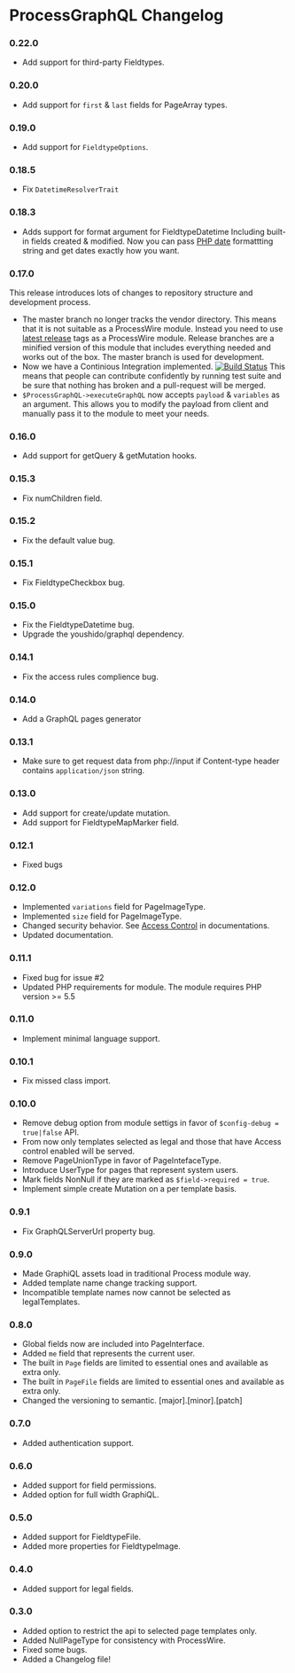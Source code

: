 ProcessGraphQL Changelog
========================

### 0.22.0
- Add support for third-party Fieldtypes.

### 0.20.0
- Add support for `first` & `last` fields for PageArray types.

### 0.19.0
- Add support for `FieldtypeOptions`.

### 0.18.5
- Fix `DatetimeResolverTrait`

### 0.18.3
- Adds support for format argument for FieldtypeDatetime Including built-in
fields created & modified. Now you can pass [PHP date](https://secure.php.net/manual/en/function.date.php) formattting string and
get dates exactly how you want.

### 0.17.0
This release introduces lots of changes to repository structure and development
process.
- The master branch no longer tracks the vendor directory. This means that it
is not suitable as a ProcessWire module. Instead you need to use [latest release][latest-release]
tags as a ProcessWire module. Release branches are a minified version of this
module that includes everything needed and works out of the box. The master
branch is used for development.
- Now we have a Continious Integration implemented. [![Build Status][travis-ci-badge]][travis-ci]
This means that people can contribute confidently by running test suite and
be sure that nothing has broken and a pull-request will be merged.
- `$ProcessGraphQL->executeGraphQL` now accepts `payload` & `variables` as an
argument. This allows you to modify the payload from client and manually pass
it to the module to meet your needs.

### 0.16.0
- Add support for getQuery & getMutation hooks.

### 0.15.3
- Fix numChildren field.

### 0.15.2
- Fix the default value bug.

### 0.15.1
- Fix FieldtypeCheckbox bug.

### 0.15.0
- Fix the FieldtypeDatetime bug.
- Upgrade the youshido/graphql dependency. 

### 0.14.1
- Fix the access rules complience bug.

### 0.14.0
- Add a GraphQL pages generator

### 0.13.1
- Make sure to get request data from php://input if Content-type header contains
	`application/json` string.

### 0.13.0
- Add support for create/update mutation.
- Add support for FieldtypeMapMarker field.

### 0.12.1
- Fixed bugs

### 0.12.0
- Implemented `variations` field for PageImageType.
- Implemented `size` field for PageImageType.
- Changed security behavior. See [Access Control][module-access-control] in documentations.
- Updated documentation.

### 0.11.1
- Fixed bug for issue #2
- Updated PHP requirements for module. The module requires PHP version >= 5.5

### 0.11.0
- Implement minimal language support.

### 0.10.1
- Fix missed class import.

### 0.10.0
- Remove debug option from module settigs in favor of `$config-debug = true|false` API.
- From now only templates selected as legal and those that have Access control enabled will be served.
- Remove PageUnionType in favor of PageIntefaceType.
- Introduce UserType for pages that represent system users.
- Mark fields NonNull if they are marked as `$field->required = true`.
- Implement simple create Mutation on a per template basis.

### 0.9.1
- Fix GraphQLServerUrl property bug.

### 0.9.0
- Made GraphiQL assets load in traditional Process module way.
- Added template name change tracking support.
- Incompatible template names now cannot be selected as legalTemplates.

### 0.8.0
- Global fields now are included into PageInterface.
- Added `me` field that represents the current user.
- The built in `Page` fields are limited to essential ones and available as extra only.
- The built in `PageFile` fields are limited to essential ones and available as extra only.
- Changed the versioning to semantic. [major].[minor].[patch]

### 0.7.0
- Added authentication support.

### 0.6.0
- Added support for field permissions.
- Added option for full width GraphiQL.

### 0.5.0
- Added support for FieldtypeFile.
- Added more properties for FieldtypeImage.

### 0.4.0
- Added support for legal fields.

### 0.3.0
- Added option to restrict the api to selected page templates only.
- Added NullPageType for consistency with ProcessWire.
- Fixed some bugs.
- Added a Changelog file!


[module-access-control]: https://github.com/dadish/ProcessGraphQL/tree/master#access-control
[latest-release]: https://github.com/dadish/ProcessGraphQL/releases/latest
[travis-ci-badge]: https://www.travis-ci.org/dadish/ProcessGraphQL.svg?branch=master
[travis-ci]: https://travis-ci.org/dadish/ProcessGraphQL/